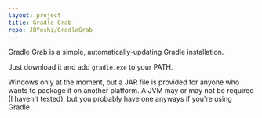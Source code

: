 ```yaml
---
layout: project
title: Gradle Grab
repo: JBYoshi/GradleGrab
---
```


Gradle Grab is a simple, automatically-updating Gradle installation.

Just download it and add `gradle.exe` to your PATH.

Windows only at the moment, but a JAR file is provided for anyone who wants to package it on another platform. A JVM may or may not be required (I haven't tested), but you probably have one anyways if you're using Gradle.

